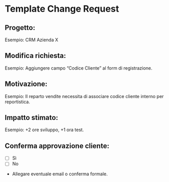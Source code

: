 # Template Change Request

## Progetto:
Esempio: CRM Azienda X

## Modifica richiesta:
Esempio: Aggiungere campo “Codice Cliente” al form di registrazione.

## Motivazione:
Esempio: Il reparto vendite necessita di associare codice cliente interno per reportistica.

## Impatto stimato:
Esempio: +2 ore sviluppo, +1 ora test.

## Conferma approvazione cliente:
- [ ] Sì
- [ ] No
- Allegare eventuale email o conferma formale.